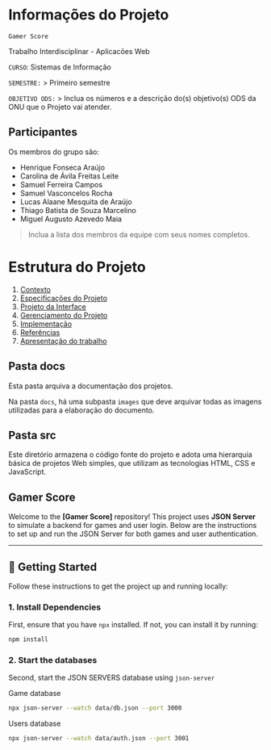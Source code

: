 # Informações do Projeto
`Gamer Score`

Trabalho Interdisciplinar - Aplicacões Web

`CURSO`: Sistemas de Informação

`SEMESTRE:` > Primeiro semestre

`OBJETIVO ODS:` > Inclua os números e a descrição do(s) objetivo(s) ODS da ONU que o Projeto vai atender.

## Participantes

Os membros do grupo são:
- Henrique Fonseca Araújo
- Carolina de Ávila Freitas Leite
- Samuel Ferreira Campos
- Samuel Vasconcelos Rocha
- Lucas Alaane Mesquita de Araújo
- Thiago Batista de Souza Marcelino
- Miguel Augusto Azevedo Maia

> Inclua a lista dos membros da equipe com seus nomes completos.

# Estrutura do Projeto

1. [Contexto](./docs/1-Contexto.md)
2. [Especificações do Projeto](./docs/2-Especificação.md)
3. [Projeto da Interface](./docs/3-Interface.md)
4. [Gerenciamento do Projeto](./docs/4-Gerenciamento-Projeto.md)
5. [Implementação](./docs/5-Implementação.md)
6. [Referências](./docs/6-Referências.md)
7. [Apresentação do trabalho](./docs/apresentacao/README.md)

## Pasta docs

Esta pasta arquiva a documentação dos projetos.

Na pasta `docs`, há uma subpasta `images` que deve arquivar todas as imagens utilizadas para a elaboração do documento.

## Pasta src

Este diretório armazena o código fonte do projeto e adota uma hierarquia básica de projetos Web simples, que utilizam as tecnologias HTML, CSS e JavaScript.

## Gamer Score

Welcome to the **[Gamer Score]** repository! This project uses **JSON Server** to simulate a backend for games and user login. Below are the instructions to set up and run the JSON Server for both games and user authentication.

---

## 🚀 Getting Started

Follow these instructions to get the project up and running locally:

### 1. **Install Dependencies**

First, ensure that you have `npx` installed. If not, you can install it by running:

```bash
npm install
```

### 2. **Start the databases**

Second, start the JSON SERVERS database using `json-server`

Game database
```bash
npx json-server --watch data/db.json --port 3000
```

Users database
```bash
npx json-server --watch data/auth.json --port 3001
```
